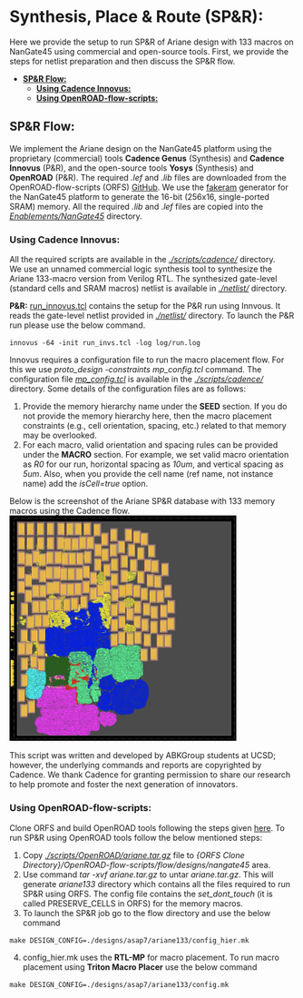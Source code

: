 # **Synthesis, Place \& Route (SP\&R):**
Here we provide the setup to run SP&R of Ariane design with 133 macros on NanGate45 using commercial and open-source tools. First, we provide the steps for netlist preparation and then discuss the SP&R flow.
  - [**SP\&R Flow:**](#spr-flow)
    - [**Using Cadence Innovus:**](#using-cadence-innovus)
    - [**Using OpenROAD-flow-scripts:**](#using-openroad-flow-scripts)

## **SP\&R Flow:**
We implement the Ariane design on the NanGate45 platform using the proprietary (commercial) tools **Cadence Genus** (Synthesis) and **Cadence Innovus** (P&R), and the open-source tools **Yosys** (Synthesis) and **OpenROAD** (P&R). The required *.lef* and *.lib* files are downloaded from the OpenROAD-flow-scripts (ORFS) [GitHub](https://github.com/The-OpenROAD-Project/OpenROAD-flow-scripts/tree/master/flow/platforms/nangate45). We use the [fakeram](https://github.com/jjcherry56/bsg_fakeram) generator for the NanGate45 platform to generate the 16-bit (256x16, single-ported SRAM) memory. All the required *.lib* and *.lef* files are copied into the [*Enablements/NanGate45*](../../../Enablements/NanGate45/) directory.  
  
### **Using Cadence Innovus:**
All the required scripts are available in the [*./scripts/cadence/*](./scripts/cadence/) directory.  
We use an unnamed commercial logic synthesis tool to synthesize the Ariane 133-macro version from Verilog RTL. The synthesized gate-level (standard cells and SRAM macros) netlist is available in [*./netlist/*](./netlist/) directory.
  
**P\&R:** [run_innovus.tcl](./scripts/cadence/run_invs.tcl) contains the setup for the P&R run using Innvous. It reads the gate-level netlist provided in [*./netlist/*](./netlist/) directory. To launch the P\&R run please use the below command.
```
innovus -64 -init run_invs.tcl -log log/run.log
```  
Innovus requires a configuration file to run the macro placement flow. For this we use *proto_design -constraints mp_config.tcl* command. The configuration file [*mp_config.tcl*](./scripts/cadence//mp_config.tcl) is available in the [*./scripts/cadence/*](./scripts/cadence/) directory. Some details of the configuration files are as follows:
1. Provide the memory hierarchy name under the **SEED** section. If you do not provide the memory hierarchy here, then the macro placement constraints (e.g., cell orientation, spacing, etc.) related to that memory may be overlooked.
2. For each macro, valid orientation and spacing rules can be provided under the **MACRO** section. For example, we set valid macro orientation as *R0* for our run, horizontal spacing as *10um*, and vertical spacing as *5um*. Also, when you provide the cell name (ref name, not instance name) add the *isCell=true* option.

Below is the screenshot of the Ariane SP\&R database with 133 memory macros using the Cadence flow.  
<img src="./screenshots/Ariane133_Innovus.png" alt="ariane133_cadence" width="400"/>  

This script was written and developed by ABKGroup students at UCSD; however, the underlying commands and reports are copyrighted by Cadence. We thank Cadence for granting permission to share our research to help promote and foster the next generation of innovators.


### **Using OpenROAD-flow-scripts:**
Clone ORFS and build OpenROAD tools following the steps given [here](https://github.com/The-OpenROAD-Project/OpenROAD-flow-scripts). To run SP&R using OpenROAD tools follow the below mentioned steps:  
1. Copy [*./scripts/OpenROAD/ariane.tar.gz*](./scripts/OpenROAD/ariane.tar.gz) file to *{ORFS Clone Directory}/OpenROAD-flow-scripts/flow/designs/nangate45* area.
2. Use command *tar -xvf ariane.tar.gz* to untar *ariane.tar.gz*. This will generate *ariane133* directory which contains all the files required to run SP&R using ORFS. The config file contains the *set_dont_touch* (it is called PRESERVE_CELLS in ORFS) for the memory macros.
3. To launch the SP&R job go to the flow directory and use the below command
  ```
  make DESIGN_CONFIG=./designs/asap7/ariane133/config_hier.mk
  ```
4. config_hier.mk uses the **RTL-MP** for macro placement. To run macro placement using **Triton Macro Placer** use the below command
  ```
  make DESIGN_CONFIG=./designs/asap7/ariane133/config.mk
  ```  
  
<!-- Below is a screenshot of the Ariane SP\&R database with 133 memory macros using ORFS (RTL-MP) flow.  
<img src="./screenshots/Ariane133_ORFS.png" alt="ariane136_orfs" width="400"/> -->